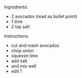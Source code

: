 Ingredients:
- 2 avocados (read as bullet point)
- 1 lime
- 2 tsp salt

Instructions:
- cut and mash avocados
- chop onion
- squeeze lime
- add salt
- and mix well
- edit 1

